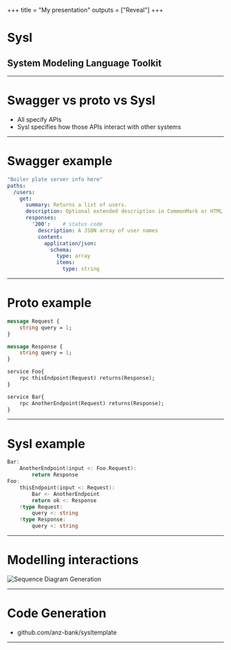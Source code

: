 +++
title = "My presentation"
outputs = ["Reveal"]
+++

# Sysl
## System Modeling Language Toolkit


---
# Swagger vs proto vs Sysl
- All specify APIs
- Sysl specifies how those APIs interact with other systems

---
# Swagger example
```yaml
"Boiler plate server info here"
paths:
  /users:
    get:
      summary: Returns a list of users.
      description: Optional extended description in CommonMark or HTML.
      responses:
        '200':    # status code
          description: A JSON array of user names
          content:
            application/json:
              schema: 
                type: array
                items: 
                  type: string
```
--- 
# Proto example

```proto
message Request {
    string query = 1;
}

message Response {
    string query = 1;
}

service Foo{
    rpc thisEndpoint(Request) returns(Response);
}

service Bar{
    rpc AnotherEndpoint(Request) returns(Response);
}
```

---

# Sysl example
```go
Bar:
    AnotherEndpoint(input <: Foo.Request):
        return Response
Foo:
    thisEndpoint(input <: Request):
        Bar <- AnotherEndpoint
        return ok <: Response
    !type Request:
        query <: string
    !type Response:
        query <: string

```

---
# Modelling interactions

<!-- [Sequence Diagram Generation](http://anz-bank.github.io//sysl-playground/?input=QmFyOgogICAgQW5vdGhlckVuZHBvaW50KGlucHV0IDw6IEZvby5SZXF1ZXN0KToKICAgICAgICByZXR1cm4gUmVzcG9uc2UKRm9vOgogICAgdGhpc0VuZHBvaW50KGlucHV0IDw6IFJlcXVlc3QpOgogICAgICAgIEJhciA8LSBBbm90aGVyRW5kcG9pbnQKICAgICAgICByZXR1cm4gUmVzcG9uc2UKICAgICF0eXBlIFJlcXVlc3Q6CiAgICAgICAgcXVlcnkgPDogc3RyaW5nCiAgICAhdHlwZSBSZXNwb25zZToKICAgICAgICBxdWVyeSA8OiBzdHJpbmc=&cmd=c3lzbCBzZCAtbyAicHJvamVjdC5zdmciIC1zICJGb28gPC0gdGhpc0VuZHBvaW50IiB0bXAuc3lzbA==) -->

<!-- [image]
src = "/static/img/simple.svg" -->

![Sequence Diagram Generation](images/simple.svg?raw=true)


---
# Code Generation
- github.com/anz-bank/sysltemplate

---


